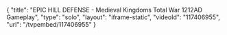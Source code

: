 {
    "title": "EPIC HILL DEFENSE - Medieval Kingdoms Total War 1212AD Gameplay",
    "type": "solo",
    "layout": "iframe-static",
    "videoId": "117406955",
    "url": "\/tvpembed\/117406955"
}